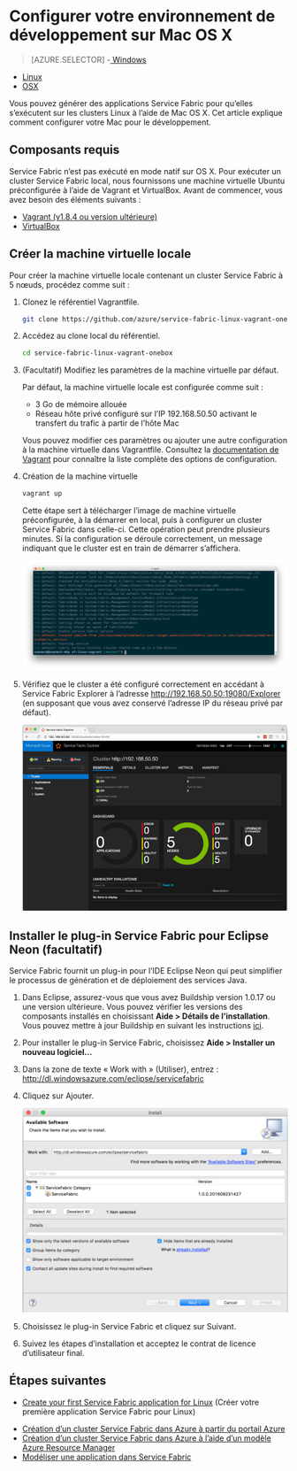 <properties
   pageTitle="Configurer votre environnement de développement sur Mac OS X | Microsoft Azure"
   description="Installez le runtime, le kit de développement logiciel et créez un cluster de développement local. Une fois la configuration terminée, vous serez prêt à générer des applications sur Mac OS X."
   services="service-fabric"
   documentationCenter=".net"
   authors="seanmck"
   manager="timlt"
   editor=""/>

<tags
   ms.service="service-fabric"
   ms.devlang="dotNet"
   ms.topic="get-started-article"
   ms.tgt_pltfrm="NA"
   ms.workload="NA"
   ms.date="09/25/2016"
   ms.author="seanmck"/>

# Configurer votre environnement de développement sur Mac OS X

> [AZURE.SELECTOR]
-[ Windows](service-fabric-get-started.md)
- [Linux](service-fabric-get-started-linux.md)
- [OSX](service-fabric-get-started-mac.md)

Vous pouvez générer des applications Service Fabric pour qu’elles s’exécutent sur les clusters Linux à l’aide de Mac OS X. Cet article explique comment configurer votre Mac pour le développement.

## Composants requis

Service Fabric n’est pas exécuté en mode natif sur OS X. Pour exécuter un cluster Service Fabric local, nous fournissons une machine virtuelle Ubuntu préconfigurée à l’aide de Vagrant et VirtualBox. Avant de commencer, vous avez besoin des éléments suivants :

- [Vagrant (v1.8.4 ou version ultérieure)](http://wwww.vagrantup.com/downloads)
- [VirtualBox](http://www.virtualbox.org/wiki/Downloads)

## Créer la machine virtuelle locale

Pour créer la machine virtuelle locale contenant un cluster Service Fabric à 5 nœuds, procédez comme suit :

1. Clonez le référentiel Vagrantfile.

    ```bash
    git clone https://github.com/azure/service-fabric-linux-vagrant-onebox.git
    ```

2. Accédez au clone local du référentiel.

    ```bash
    cd service-fabric-linux-vagrant-onebox
    ```

3. (Facultatif) Modifiez les paramètres de la machine virtuelle par défaut.

    Par défaut, la machine virtuelle locale est configurée comme suit :

    - 3 Go de mémoire allouée
    - Réseau hôte privé configuré sur l’IP 192.168.50.50 activant le transfert du trafic à partir de l’hôte Mac

    Vous pouvez modifier ces paramètres ou ajouter une autre configuration à la machine virtuelle dans Vagrantfile. Consultez la [documentation de Vagrant](http://www.vagrantup.com/docs) pour connaître la liste complète des options de configuration.

4. Création de la machine virtuelle

    ```bash
    vagrant up
    ```

    Cette étape sert à télécharger l’image de machine virtuelle préconfigurée, à la démarrer en local, puis à configurer un cluster Service Fabric dans celle-ci. Cette opération peut prendre plusieurs minutes. Si la configuration se déroule correctement, un message indiquant que le cluster est en train de démarrer s’affichera.

    ![La configuration du cluster démarre après l’approvisionnement de la machine virtuelle][cluster-setup-script]

5. Vérifiez que le cluster a été configuré correctement en accédant à Service Fabric Explorer à l’adresse http://192.168.50.50:19080/Explorer (en supposant que vous avez conservé l’adresse IP du réseau privé par défaut).

    ![Service Fabric Explorer affiché depuis le Mac hôte][sfx-mac]


## Installer le plug-in Service Fabric pour Eclipse Neon (facultatif)

Service Fabric fournit un plug-in pour l’IDE Eclipse Neon qui peut simplifier le processus de génération et de déploiement des services Java.

1. Dans Eclipse, assurez-vous que vous avez Buildship version 1.0.17 ou une version ultérieure. Vous pouvez vérifier les versions des composants installés en choisissant **Aide > Détails de l’installation**. Vous pouvez mettre à jour Buildship en suivant les instructions [ici][buildship-update].

2. Pour installer le plug-in Service Fabric, choisissez **Aide > Installer un nouveau logiciel...**

3. Dans la zone de texte « Work with » (Utiliser), entrez : http://dl.windowsazure.com/eclipse/servicefabric

4. Cliquez sur Ajouter.

    ![Plug-in Eclipse Neon pour Service Fabric][sf-eclipse-plugin-install]

5. Choisissez le plug-in Service Fabric et cliquez sur Suivant.

6. Suivez les étapes d’installation et acceptez le contrat de licence d’utilisateur final.

## Étapes suivantes

- [Create your first Service Fabric application for Linux](service-fabric-create-your-first-linux-application-with-java.md) (Créer votre première application Service Fabric pour Linux)

<!-- Links -->

- [Création d’un cluster Service Fabric dans Azure à partir du portail Azure](service-fabric-cluster-creation-via-portal.md)
- [Création d’un cluster Service Fabric dans Azure à l’aide d’un modèle Azure Resource Manager](service-fabric-cluster-creation-via-arm.md)
- [Modéliser une application dans Service Fabric](service-fabric-application-model.md)

<!-- Images -->
[cluster-setup-script]: ./media/service-fabric-get-started-mac/cluster-setup-mac.png
[sfx-mac]: ./media/service-fabric-get-started-mac/sfx-mac.png
[sf-eclipse-plugin-install]: ./media/service-fabric-get-started-mac/sf-eclipse-plugin-install.png
[buildship-update]: https://projects.eclipse.org/projects/tools.buildship

<!---HONumber=AcomDC_0928_2016-->